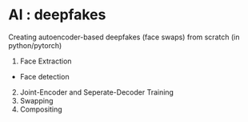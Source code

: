 # AI : deepfakes

Creating autoencoder-based deepfakes (face swaps) from scratch (in python/pytorch)

1. Face Extraction
 - Face detection
2. Joint-Encoder and Seperate-Decoder Training
3. Swapping
4. Compositing